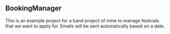 ## BookingManager

This is an example project for a band project of mine to manage festivals that we want to apply for. Emails will be sent automatically based on a date.
